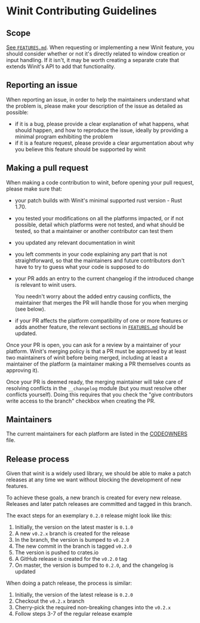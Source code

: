 # Winit Contributing Guidelines

## Scope
[See `FEATURES.md`](./FEATURES.md). When requesting or implementing a new Winit feature, you should
consider whether or not it's directly related to window creation or input handling. If it isn't, it
may be worth creating a separate crate that extends Winit's API to add that functionality.


## Reporting an issue

When reporting an issue, in order to help the maintainers understand what the problem is, please make
your description of the issue as detailed as possible:

- if it is a bug, please provide a clear explanation of what happens, what should happen, and how to
  reproduce the issue, ideally by providing a minimal program exhibiting the problem
- if it is a feature request, please provide a clear argumentation about why you believe this feature
  should be supported by winit

## Making a pull request

When making a code contribution to winit, before opening your pull request, please make sure that:

- your patch builds with Winit's minimal supported rust version - Rust 1.70.
- you tested your modifications on all the platforms impacted, or if not possible, detail which platforms
  were not tested, and what should be tested, so that a maintainer or another contributor can test them
- you updated any relevant documentation in winit
- you left comments in your code explaining any part that is not straightforward, so that the
  maintainers and future contributors don't have to try to guess what your code is supposed to do
- your PR adds an entry to the current changelog if the introduced change is relevant to winit users.

  You needn't worry about the added entry causing conflicts, the maintainer that merges the PR will
  handle those for you when merging (see below).
- if your PR affects the platform compatibility of one or more features or adds another feature, the
  relevant sections in [`FEATURES.md`](https://github.com/rust-windowing/winit/blob/master/FEATURES.md#features)
  should be updated.

Once your PR is open, you can ask for a review by a maintainer of your platform. Winit's merging policy
is that a PR must be approved by at least two maintainers of winit before being merged, including
at least a maintainer of the platform (a maintainer making a PR themselves counts as approving it).

Once your PR is deemed ready, the merging maintainer will take care of resolving conflicts in the
`__changelog` module (but you must resolve other conflicts yourself). Doing this requires that you check the
"give contributors write access to the branch" checkbox when creating the PR.

## Maintainers

The current maintainers for each platform are listed in the [CODEOWNERS](.github/CODEOWNERS) file.

## Release process

Given that winit is a widely used library, we should be able to make a patch
releases at any time we want without blocking the development of new features.

To achieve these goals, a new branch is created for every new release. Releases and later patch releases are committed and tagged in this branch.

The exact steps for an exemplary `0.2.0` release might look like this:
  1. Initially, the version on the latest master is `0.1.0`
  2. A new `v0.2.x` branch is created for the release
  3. In the branch, the version is bumped to `v0.2.0`
  4. The new commit in the branch is tagged `v0.2.0`
  5. The version is pushed to crates.io
  6. A GitHub release is created for the `v0.2.0` tag
  7. On master, the version is bumped to `0.2.0`, and the changelog is updated

When doing a patch release, the process is similar:
  1. Initially, the version of the latest release is `0.2.0`
  2. Checkout the `v0.2.x` branch
  3. Cherry-pick the required non-breaking changes into the `v0.2.x`
  4. Follow steps 3-7 of the regular release example
